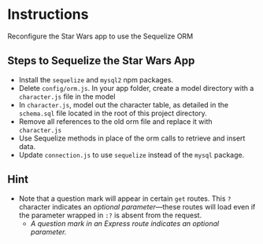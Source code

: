 # Instructions

Reconfigure the Star Wars app to use the Sequelize ORM

## Steps to Sequelize the Star Wars App

- Install the `sequelize` and `mysql2` npm packages.
- Delete `config/orm.js`. In your app folder, create a model directory with a `character.js` file in the model
- In `character.js`, model out the character table, as detailed in the `schema.sql` file located in the root of this project directory.
- Remove all references to the old orm file and replace it with `character.js`
- Use Sequelize methods in place of the orm calls to retrieve and insert data.
- Update `connection.js` to use `sequelize` instead of the `mysql` package.

## Hint

- Note that a question mark will appear in certain `get` routes. This `?` character indicates an _optional parameter_—these routes will load even if the parameter wrapped in `:?` is absent from the request.
  - _A question mark in an Express route indicates an optional parameter._
